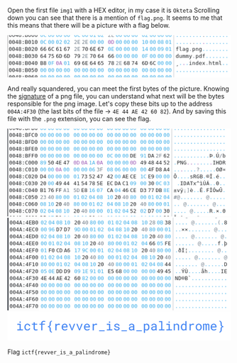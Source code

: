 Open the first file `img1` with a HEX editor, in my case it is `Okteta`
Scrolling down you can see that there is a mention of `flag.png`. It seems to me that this means that there will be a picture with a flag below.

![](2.png)

And really squandered, you can meet the first bytes of the picture. Knowing the [signature](https://en.wikipedia.org/wiki/List_of_file_signatures) of a png file, you can understand what next will be the bytes responsible for the png image. Let's copy these bits up to the address `004A:4F30` (the last bits of the file -> `4E 44 AE 42 60 82`). And by saving this file with the `.png` extension, you can see the flag.

![](1.png)
![](3.png)
![](4.png)

Flag `ictf{revver_is_a_palindrome}`
